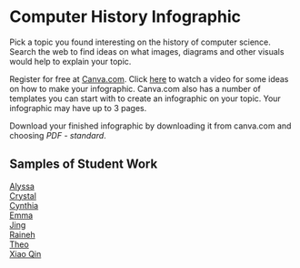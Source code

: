 # Computer History Infographic
Pick a topic you found interesting on the history of computer science. Search the web to find ideas on what images, diagrams and other visuals would help to explain your topic. 
 
Register for free at [Canva.com](http://www.canva.com). Click [here](https://www.youtube.com/watch?v=W1v3ILOnfGs) to watch a video for some ideas on how to make your infographic. Canva.com also has a number of templates you can start with to create an infographic on your topic. Your infographic may have up to 3 pages.
 
Download your finished infographic by downloading it from canva.com and choosing *PDF - standard*. 

Samples of Student Work
----------------------
[Alyssa](AlyssaAdaLovelace.PNG)  
[Crystal](CrystalTuring.PNG)    
[Cynthia](CynthiaJacquardLoom.PNG)   
[Emma](EmmaTuring.PNG)   
[Jing](JingHumanComputers.PNG)   
[Raineh](RainehGraceHopper.PNG)   
[Theo](TheoBabbagesDifferenceMachine.PNG)   
[Xiao Qin](XiaoQinBoole.PNG)   
